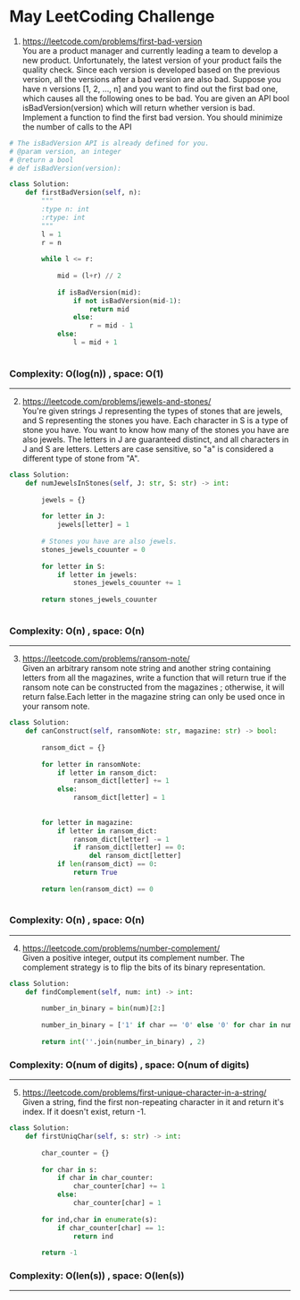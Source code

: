 # May LeetCoding Challenge

1) https://leetcode.com/problems/first-bad-version </br>
You are a product manager and currently leading a team to develop a new product. Unfortunately, the latest version of your product fails the quality check. Since each version is developed based on the previous version, all the versions after a bad version are also bad. Suppose you have n versions [1, 2, ..., n] and you want to find out the first bad one, which causes all the following ones to be bad. You are given an API bool isBadVersion(version) which will return whether version is bad. Implement a function to find the first bad version. You should minimize the number of calls to the API

```python
# The isBadVersion API is already defined for you.
# @param version, an integer
# @return a bool
# def isBadVersion(version):

class Solution:
    def firstBadVersion(self, n):
        """
        :type n: int
        :rtype: int
        """
        l = 1
        r = n
        
        while l <= r:
            
            mid = (l+r) // 2
            
            if isBadVersion(mid):
                if not isBadVersion(mid-1):
                    return mid
                else:
                    r = mid - 1
            else:
                l = mid + 1
        
```
### Complexity: O(log(n)) , space: O(1)
----------------------
2) https://leetcode.com/problems/jewels-and-stones/ </br>
You're given strings J representing the types of stones that are jewels, and S representing the stones you have. Each character in S is a type of stone you have.  You want to know how many of the stones you have are also jewels. The letters in J are guaranteed distinct, and all characters in J and S are letters. Letters are case sensitive, so "a" is considered a different type of stone from "A".

```python
class Solution:
    def numJewelsInStones(self, J: str, S: str) -> int:
        
        jewels = {}
        
        for letter in J:
            jewels[letter] = 1
             
        # Stones you have are also jewels.
        stones_jewels_couunter = 0
        
        for letter in S:
            if letter in jewels:
                stones_jewels_couunter += 1
            
        return stones_jewels_couunter
        
```
### Complexity: O(n) , space: O(n)
-----------------------

3) https://leetcode.com/problems/ransom-note/ </br>
Given an arbitrary ransom note string and another string containing letters from all the magazines, write a function that will return true if the ransom note can be constructed from the magazines ; otherwise, it will return false.Each letter in the magazine string can only be used once in your ransom note.

```python
class Solution:
    def canConstruct(self, ransomNote: str, magazine: str) -> bool:
        
        ransom_dict = {}
        
        for letter in ransomNote:
            if letter in ransom_dict:
                ransom_dict[letter] += 1
            else:
                ransom_dict[letter] = 1
                
                
        for letter in magazine:
            if letter in ransom_dict:
                ransom_dict[letter] -= 1
                if ransom_dict[letter] == 0:
                    del ransom_dict[letter]
            if len(ransom_dict) == 0:
                return True
                    
        return len(ransom_dict) == 0
        
```
### Complexity: O(n) , space: O(n)
-----------------------
4) https://leetcode.com/problems/number-complement/ </br>
Given a positive integer, output its complement number. The complement strategy is to flip the bits of its binary representation.

```python
class Solution:
    def findComplement(self, num: int) -> int:
        
        number_in_binary = bin(num)[2:]
        
        number_in_binary = ['1' if char == '0' else '0' for char in number_in_binary]
        
        return int(''.join(number_in_binary) , 2)

```
### Complexity: O(num of digits) , space: O(num of digits)
-----------------------
5) https://leetcode.com/problems/first-unique-character-in-a-string/ </br>
Given a string, find the first non-repeating character in it and return it's index. If it doesn't exist, return -1.

```python
class Solution:
    def firstUniqChar(self, s: str) -> int:
        
        char_counter = {}
        
        for char in s:
            if char in char_counter:
                char_counter[char] += 1
            else:
                char_counter[char] = 1
                
        for ind,char in enumerate(s):
            if char_counter[char] == 1:
                return ind
        
        return -1
```
### Complexity: O(len(s)) , space: O(len(s))
-----------------------